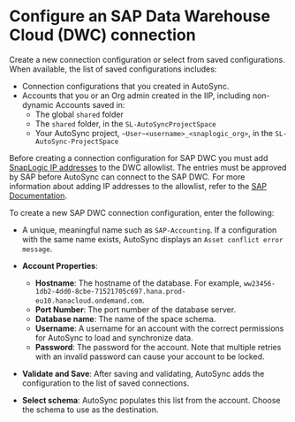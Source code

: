 # Configure an SAP Data Warehouse Cloud \(DWC\) connection

Create a new connection configuration or select from saved configurations. When available, the list of saved configurations includes:

-   Connection configurations that you created in AutoSync.
-   Accounts that you or an Org admin created in the IIP, including non-dynamic Accounts saved in:
    -   The global `shared` folder
    -   The `shared` folder, in the `SL-AutoSyncProjectSpace`
    -   Your AutoSync project, `~User~<username>_<snaplogic_org>`, in the `SL-AutoSync-ProjectSpace`

Before creating a connection configuration for SAP DWC you must add [SnapLogic IP addresses](https://docs-snaplogic.atlassian.net/wiki/spaces/SD/pages/1449033775/) to the DWC allowlist. The entries must be approved by SAP before AutoSync can connect to the SAP DWC. For more information about adding IP addresses to the allowlist, refer to the [SAP Documentation](https://help.sap.com/viewer/9f804b8efa8043539289f42f372c4862/cloud/en-US/a3c214514ef94e899459f68f4c1e2a23.html).

To create a new SAP DWC connection configuration, enter the following:

-   A unique, meaningful name such as `SAP-Accounting`. If a configuration with the same name exists, AutoSync displays an `Asset conflict error message`.
-   **Account Properties**:
    -   **Hostname**: The hostname of the database. For example, `ww23456-1db2-4dd0-8cbe-71521705c697.hana.prod-eu10.hanacloud.ondemand.com`.
    -   **Port Number**: The port number of the database server.
    -   **Database name**: The name of the space schema.
    -   **Username**: A username for an account with the correct permissions for AutoSync to load and synchronize data.
    -   **Password**: The password for the account. Note that multiple retries with an invalid password can cause your account to be locked.
-   **Validate and Save**: After saving and validating, AutoSync adds the configuration to the list of saved connections.

-   **Select schema**: AutoSync populates this list from the account. Choose the schema to use as the destination.


